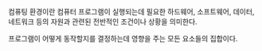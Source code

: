 컴퓨팅 환경이란 컴퓨터 프로그램이 실행되는데 필요한 하드웨어, 소프트웨어, 데이터, 네트워크 등의 자원과 관련된 전반적인 조건이나 상황을 의미한다.

프로그램이 어떻게 동작할지를 결정하는데 영향을 주는 모든 요소들의 집합이다.